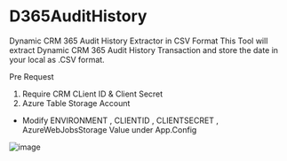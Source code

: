 # D365AuditHistory
Dynamic CRM 365 Audit History Extractor in CSV Format
This Tool will extract Dynamic CRM 365 Audit History Transaction and store the date in your local as .CSV format. 

Pre Request 
1) Require CRM CLient ID & Client Secret 
2) Azure Table Storage Account 

* Modify ENVIRONMENT , CLIENTID , CLIENTSECRET , AzureWebJobsStorage Value under App.Config


![image](https://user-images.githubusercontent.com/41604306/120092893-e9d83980-c148-11eb-812f-8d50b15e5bb9.png)
